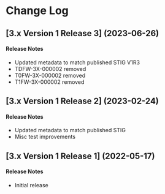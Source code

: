 # Change Log

## [3.x Version 1 Release 3] (2023-06-26)

#### Release Notes
- Updated metadata to match published STIG V1R3
- TDFW-3X-000002 removed
- T0FW-3X-000002 removed
- T1FW-3X-000002 removed

## [3.x Version 1 Release 2] (2023-02-24)

#### Release Notes
- Updated metadata to match published STIG
- Misc test improvements

## [3.x Version 1 Release 1] (2022-05-17)

#### Release Notes
- Initial release